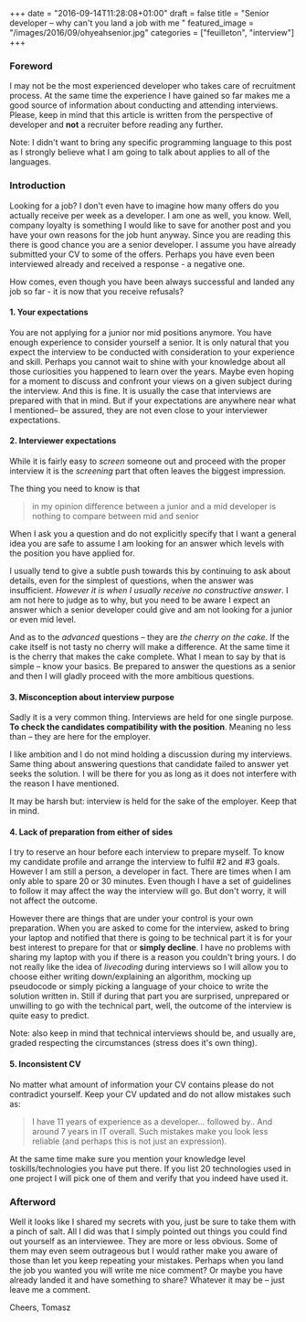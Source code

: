 +++
date = "2016-09-14T11:28:08+01:00"
draft = false
title = "Senior developer – why can't you land a job with me "
featured_image = "/images/2016/09/ohyeahsenior.jpg"
categories = ["feuilleton", "interview"]
+++

### Foreword 

I may not be the most experienced developer who takes care of recruitment process. At the same time the experience I have gained so far makes me a good source of information about conducting and attending  interviews. Please, keep in mind that this article is written from the perspective of developer and **not** a recruiter before reading any further. 
 
Note: I didn't want to bring any specific programming language to this post as I strongly believe what I am going to talk about applies to all of the languages.  

 

### Introduction 

Looking for a job? I don't even have to imagine how many offers do you actually receive per week as a developer. I am one as well, you know. Well, company loyalty is something I would like to save for another post and you have your own reasons for the job hunt anyway. 
Since you are reading this there is good chance you are a senior developer. I assume you have already submitted your CV to some of the offers. Perhaps you have even been interviewed already and received a response - a negative one.  
 
How comes, even though you have been always successful and landed any job so far - it is now that you receive refusals? 
 
#### 1. Your expectations 

You are not applying for a junior nor mid positions anymore. You have enough experience to consider yourself a senior. It is only natural that you expect the interview to be conducted with consideration to your experience and skill. Perhaps you cannot wait to shine with your knowledge about all those curiosities you happened to learn over the years. Maybe even hoping for a moment to discuss and confront your views on a given subject during the interview. 
And this is fine. It is usually the case that interviews are prepared with that in mind. But if your expectations are anywhere near what I mentioned– be assured, they are not even close to your interviewer expectations. 

 

#### 2. Interviewer expectations 

While it is fairly easy to *screen* someone out and proceed with the proper interview it is the *screening* part that often leaves the biggest impression.  

The thing you need to know is that  

> in my opinion difference between a junior and a mid developer is nothing to compare between mid and senior 

When I ask you a question and do not explicitly specify that I want a general idea you are safe to assume I am looking for an answer which levels with the position you have applied for. 

I usually tend to give a subtle push towards this by continuing to ask about details, even for the simplest of questions, when the answer was insufficient. *However it is when I usually receive no constructive answer*. I am not here to judge as to why, but you need to be aware I expect an answer which a senior developer could give and am not looking for a junior or even mid level. 
 
And as to the *advanced* questions – they are *the cherry on the cake*. If the cake itself is not tasty no cherry will make a difference. At the same time it is the cherry that makes the cake complete. What I mean to say by that is simple – know your basics. Be prepared to answer the questions as a senior and then I will gladly proceed with the more ambitious questions. 

 

#### 3. Misconception about interview purpose 

Sadly it is a very common thing. Interviews are held for one single purpose. **To check the candidates compatibility with the position**. Meaning no less than – they are here for the employer.  

I like ambition and I do not mind holding a discussion during my interviews. Same thing about answering questions that candidate failed to answer yet seeks the solution. I will be there for you as long as it does not interfere with the reason I have mentioned. 
 
It may be harsh but: interview is held for the sake of the employer. Keep that in mind. 

 

#### 4. Lack of preparation from either of sides 

I try to reserve an hour before each interview to prepare myself. To know my candidate profile and arrange the interview to fulfil #2 and #3 goals. However I am still a person, a developer in fact. There are times when I am only able to spare 20 or 30 minutes. Even though I have a set of guidelines to follow it may affect the way the interview will go. But don't worry, it will not affect the outcome. 

 

However there are things that are under your control is your own preparation. When you are asked to come for the interview, asked to bring your laptop and notified that there is going to be technical part it is for your best interest to prepare for that or **simply decline**. I have no problems with sharing my laptop with you if there is a reason you couldn't bring yours. I do not really like the idea of *livecoding* during interviews so I will allow you to choose either writing down/explaining an algorithm, mocking up pseudocode or simply picking a language of your choice to write the solution written in. 
Still if during that part you are surprised, unprepared or unwilling to go with the technical part, well, the outcome of the interview is quite easy to predict. 
 
Note: also keep in mind that technical interviews should be, and usually are, graded respecting the circumstances (stress does it's own thing). 

 

#### 5. Inconsistent CV 

No matter what amount of information your CV contains please do not contradict yourself. Keep your CV updated and do not allow mistakes such as:  
> I have 11 years of experience as a developer... followed by.. And around 7 years in IT overall. 
Such mistakes make you look less reliable (and perhaps this is not just an expression). 

At the same time make sure you mention your knowledge level toskills/technologies you have put there. If you list 20 technologies used in one project I will pick one of them and verify that you indeed have used it. 

 

### Afterword 

Well it looks like I shared my secrets with you, just be sure to take them with a pinch of salt. All I did was that I simply pointed out things you could find out yourself as an interviewee. They are more or less obvious. Some of them may even seem outrageous but I would rather make you aware of those than let you keep repeating your mistakes. 
Perhaps when you land the job you wanted you will write me nice comment? Or maybe you have already landed it and have something to share? Whatever it may be – just leave me a comment. 
 
Cheers, 
Tomasz 